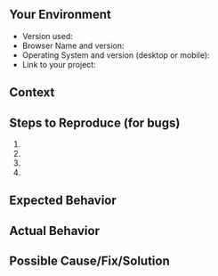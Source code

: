 <!--- Provide a general summary of the issue in the Title above -->

## Your Environment
<!--- Include as many relevant details about the environment you experienced the bug in -->
* Version used:
* Browser Name and version:
* Operating System and version (desktop or mobile):
* Link to your project:

## Context
<!--- For bugs, Provide a more detailed introduction to the issue itself, and why you consider it to be a bug -->
<!--- How has this bug affected you? -->
<!--- If you have errors or a stacktrace in the console, here is a good place to put it. -->
<!--- Please consider using a pastebin service or create a gist.-->
<!--- Some screenshots are always greatly appreciated here! -->

<!--- For improvement suggestions, please tell us what you are trying to accomplish -->
<!--- Providing context helps us come up with a solution that is most useful in the real world -->

## Steps to Reproduce (for bugs)
<!--- Provide a link to a live example, or an unambiguous set of steps to -->
<!--- reproduce this bug. Include code to reproduce, if relevant -->
1.
2.
3.
4.

## Expected Behavior
<!--- If you're describing a bug, tell us what you think should happen -->
<!--- If you're suggesting a change/improvement, tell us how it should work -->

## Actual Behavior
<!--- If describing a bug, tell us what happens instead of the expected behavior -->
<!--- If suggesting a change/improvement, explain the difference from current behavior -->

## Possible Cause/Fix/Solution
<!--- Not obligatory, but suggest a cause or reason for the bug if relevant, -->
<!--- or ideas how to implement the addition or change -->
<!--- In any case, please consider opening a PR to become an iTowns developer! -->

